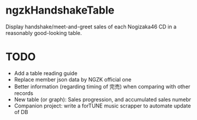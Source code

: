 # ngzkHandshakeTable
 Display handshake/meet-and-greet sales of each Nogizaka46 CD in a reasonably good-looking table.

# TODO
- Add a table reading guide
- Replace member json data by NGZK official one
- Better information (regarding timing of 完売) when comparing with other records
- New table (or graph): Sales progression, and accumulated sales numebr
- Companion project: write a forTUNE music scrapper to automate update of DB